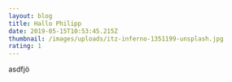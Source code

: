 ```yaml
---
layout: blog
title: Hallo Philipp
date: 2019-05-15T10:53:45.215Z
thumbnail: /images/uploads/itz-inferno-1351199-unsplash.jpg
rating: 1
---
```

asdfjö
